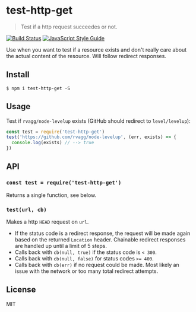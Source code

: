 # test-http-get

> Test if a http request succeedes or not.

[![Build Status](https://travis-ci.org/ralphtheninja/test-http-get.svg?branch=master)](https://travis-ci.org/ralphtheninja/test-http-get)
[![JavaScript Style Guide](https://img.shields.io/badge/code_style-standard-brightgreen.svg)](https://standardjs.com)

Use when you want to test if a resource exists and don't really care about the actual content of the resource. Will follow redirect responses.

## Install

```
$ npm i test-http-get -S
```

## Usage

Test if `rvagg/node-levelup` exists (GitHub should redirect to `level/levelup`):

```js
const test = require('test-http-get')
test('https://github.com/rvagg/node-levelup', (err, exists) => {
  console.log(exists) // --> true
})
```

## API

### `const test = require('test-http-get')`

Returns a single function, see below.

### `test(url, cb)`

Makes a http `HEAD` request on `url`.

* If the status code is a redirect response, the request will be made again based on the returned `Location` header. Chainable redirect responses are handled up until a limit of 5 steps.
* Calls back with `cb(null, true)` if the status code is `< 300`.
* Calls back with `cb(null, false)` for status codes `>= 400`.
* Calls back with `cb(err)` if no request could be made. Most likely an issue with the network or too many total redirect attempts.

## License

MIT
